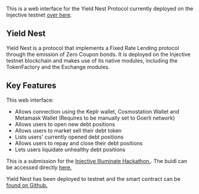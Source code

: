 This is a web interface for the Yield Nest Protocol currently deployed on the Injective testnet [over here](https://yield-nest-ui.vercel.app/).

## Yield Nest
Yield Nest is a protocol that implements a Fixed Rate Lending protocol through the emission of Zero Coupon bonds.
It is deployed on the Injective testnet blockchain and makes use of its native modules, including the TokenFactory and the Exchange modules.

## Key Features
This web interface:
- Allows connection using the Keplr wallet, Cosmostation Wallet and Metamask Wallet (Requires to be manually set to Goerli network)
- Allows users to open new debt positions
- Allows users to market sell their debt token
- Lists users' currently opened debt positions
- Allows users to repay and close their debt positions
- Lets users liquidate unhealthy debt positions


This is a submission for the [Injective Illuminate Hackathon.](https://dorahacks.io/hackathon/illuminate/detail). The buidl can be accessed directly [here.](https://dorahacks.io/buidl/8497)  

Yield Nest has been deployed to testnet and the smart contract can be [found on Github.](https://github.com/Azoyalabs/YieldNest) 
